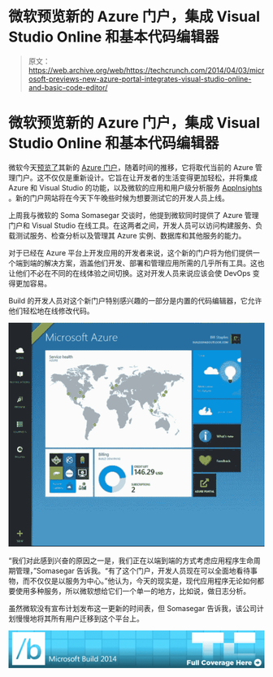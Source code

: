 # 微软预览新的 Azure 门户，集成 Visual Studio Online 和基本代码编辑器 

> 原文：<https://web.archive.org/web/https://techcrunch.com/2014/04/03/microsoft-previews-new-azure-portal-integrates-visual-studio-online-and-basic-code-editor/>

# 微软预览新的 Azure 门户，集成 Visual Studio Online 和基本代码编辑器

微软今天[预览了](https://web.archive.org/web/20221006231532/http://blogs.technet.com/b/firehose/archive/2014/04/03/microsoft-azure-preview-portal-delivers-our-promise-of-the-cloud-without-complexity.aspx)其新的 [Azure 门户](https://web.archive.org/web/20221006231532/http://channel9.msdn.com/Blogs/Windows-Azure/Azure-Preview-portal)，随着时间的推移，它将取代当前的 Azure 管理门户。这不仅仅是重新设计。它旨在让开发者的生活变得更加轻松，并将集成 Azure 和 Visual Studio 的功能，以及微软的应用和用户级分析服务 [AppInsights](https://web.archive.org/web/20221006231532/http://msdn.microsoft.com/en-us/library/dn481095.aspx) 。新的门户网站将在今天下午晚些时候为想要测试它的开发人员上线。

上周我与微软的 Soma Somasegar 交谈时，他提到微软同时提供了 Azure 管理门户和 Visual Studio 在线工具。在这两者之间，开发人员可以访问构建服务、负载测试服务、检查分析以及管理其 Azure 实例、数据库和其他服务的能力。

对于已经在 Azure 平台上开发应用的开发者来说，这个新的门户将为他们提供一个端到端的解决方案，涵盖他们开发、部署和管理应用所需的几乎所有工具。这也让他们不必在不同的在线体验之间切换。这对开发人员来说应该会使 DevOps 变得更加容易。

Build 的开发人员对这个新门户特别感兴趣的一部分是内置的代码编辑器，它允许他们轻松地在线修改代码。

![BkUAU5bIgAAmRSQ](img/6fd016de4cae858d941c3f749548aa84.png)

“我们对此感到兴奋的原因之一是，我们正在以端到端的方式考虑应用程序生命周期管理，”Somasegar 告诉我。“有了这个门户，开发人员现在可以全面地看待事物，而不仅仅是以服务为中心。”他认为，今天的现实是，现代应用程序无论如何都要使用多种服务，所以微软想给它们一个单一的地方，比如说，做日志分析。

虽然微软没有宣布计划发布这一更新的时间表，但 Somasegar 告诉我，该公司计划慢慢地将其所有用户迁移到这个平台上。

[![](img/8b404952649122c652d9c9a2f3ad2e18.png)](https://web.archive.org/web/20221006231532/https://beta.techcrunch.com/tag/msbuild14/)